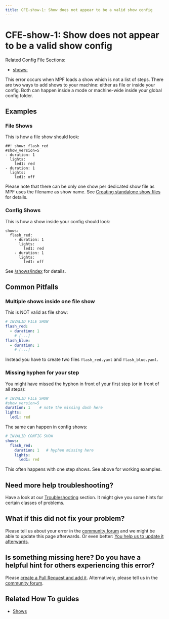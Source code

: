 ```yaml
---
title: CFE-show-1: Show does not appear to be a valid show config
---
```


# CFE-show-1: Show does not appear to be a valid show config


Related Config File Sections:

* [shows:](../config/shows.md)

This error occurs when MPF loads a show which is not a list of steps.
There are two ways to add shows to your machine: either as file or
inside your config. Both can happen inside a mode or machine-wide inside
your global config folder.

## Examples

### File Shows

This is how a file show should look:

``` mpf-config
##! show: flash_red
#show_version=5
- duration: 1
  lights:
    led1: red
- duration: 1
  lights:
    led1: off
```

Please note that there can be only one show per dedicated show file as
MPF uses the filename as show name. See
[Creating standalone show files](../shows/file_shows.md) for details.

### Config Shows

This is how a show inside your config should look:

``` mpf-config
shows:
  flash_red:
    - duration: 1
      lights:
        led1: red
    - duration: 1
      lights:
        led1: off
```

See [/shows/index](../shows/config_shows.md) for details.

## Common Pitfalls

### Multiple shows inside one file show

This is NOT valid as file show:

``` yaml
# INVALID FILE SHOW
flash_red:
  - duration: 1
    # [...]
flash_blue:
  - duration: 1
    # [...]
```

Instead you have to create two files `flash_red.yaml` and
`flash_blue.yaml`.

### Missing hyphen for your step

You might have missed the hyphon in front of your first step (or in
front of all steps):

``` yaml
# INVALID FILE SHOW
#show_version=5
duration: 1    # note the missing dash here
lights:
  led1: red
```

The same can happen in config shows:

``` yaml
# INVALID CONFIG SHOW
shows:
  flash_red:
    duration: 1   # hyphen missing here
    lights:
      led1: red
```

This often happens with one step shows. See above for working examples.

## Need more help troubleshooting?

Have a look at our [Troubleshooting](../troubleshooting/index.md) section. It might give you some hints for certain classes of
problems.

## What if this did not fix your problem?

Please tell us about your error in the [community forum](../community/index.md) and we might
be able to update this page afterwards. Or even better:
[You help us to update it afterwards](../about/help_docs.md).

## Is something missing here? Do you have a helpful hint for others experiencing this error?

Please
[create a Pull Request and add it](../about/help_docs.md). Alternatively, please tell us in the [community forum](../community/index.md).

## Related How To guides

* [Shows](../shows/index.md)
